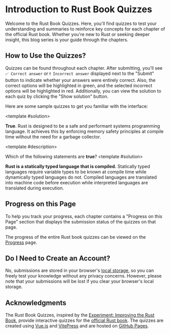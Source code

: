 # Introduction to Rust Book Quizzes

Welcome to the Rust Book Quizzes. Here, you'll find quizzes to test your understanding and summaries to reinforce key concepts for each chapter of the official Rust book. Whether you're new to Rust or seeking deeper insight, this blog series is your guide through the chapters.

## How to Use the Quizzes?

Quizzes can be found throughout each chapter. After submitting, you'll see `✅ Correct answer` or `❗ Incorrect answer` displayed next to the "Submit" button to indicate whether your answers were entirely correct. Also, the correct options will be highlighted in green, and the selected incorrect options will be highlighted in red. Additionally, you can view the solution to each quiz by clicking the "Show solution" button.

Here are some sample quizzes to get you familiar with the interface:

<Quiz id="quiz-sample1" title="Sample Question 1: True or False" :options="['True','False']" :answers="['True']">
  <template #description>

  True or False: The Rust programming language is designed for **performance** and **safety**.
  </template>
  <template #solution>

  **True**. Rust is designed to be a safe and performant systems programming language. It achieves this by enforcing memory safety principles at compile time without the need for a garbage collector.
  </template>
</Quiz>

<Quiz id="quiz-sample2" title="Sample Question 2: Multiple Choice" :options="['1','2','3','Does not compile']" :answers="['2']">
	<template #description>

  What is the output of the following code snippet?
  ```rust
  fn main() {
      let x = 1;
      let y = 1;
      let z = x + y;
      println!("{}", z);
  }
  ```
  </template>
	<template #solution>

  **2**. The code snippet compiles and outputs `2`. The variables `x` and `y` are assigned the value `1` and then added together to produce `2`.
  </template>
</Quiz>

<Quiz id="quiz-sample3" title="Sample Question 3: Multiple Choice with Multiple Answers" :options="[
  'Rust is a statically typed language.',
  'Rust is a dynamically typed language.',
  'Rust is a compiled language.',
  'Rust is an interpreted language.',
  ]" :answers="[
    'Rust is a statically typed language.',
    'Rust is a compiled language.',
  ]">
  <template #description>

  Which of the following statements are **true**?
  </template>
  <template #solution>

  **Rust is a statically typed language that is compiled.** Statically typed languages require variable types to be known at compile time while dynamically typed languages do not. Compiled languages are translated into machine code before execution while interpreted languages are translated during execution.
  </template>
</Quiz>

## Progress on this Page

To help you track your progress, each chapter contains a "Progress on this Page" section that displays the submission status of the quizzes on that page.

The progress of the entire Rust book quizzes can be viewed on the [Progress](/rust-book-quizzes/progress) page.

<QuizProgress
  :ids="['quiz-sample1','quiz-sample2','quiz-sample3']"
  :titles="['Sample Question 1: True or False','Sample Question 2: Multiple Choice','Sample Question 3: Multiple Choice with Multiple Answers']"
  :relativePaths="['introduction']"
  />

## Do I Need to Create an Account?

No, submissions are stored in your browser's [local storage](https://developer.mozilla.org/en-US/docs/Web/API/Window/localStorage), so you can freely test your knowledge without any privacy concerns. However, please note that your submissions will be lost if you clear your browser's local storage.

## Acknowledgments

The Rust Book Quizzes, inspired by the [Experiment: Improving the Rust Book](https://rust-book.cs.brown.edu), provide interactive quizzes for the [official Rust book](https://doc.rust-lang.org/book/). The quizzes are created using [Vue.js](https://vuejs.org) and [VitePress](https://vitepress.dev) and are hosted on [GitHub Pages](https://pages.github.com).